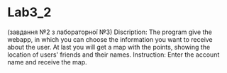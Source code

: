 # Lab3_2
(завдання №2 з лабораторної №3)
Discription: The program give the webapp, in which you can choose the information you want to receive about the user. At last you will get a map with the points, showing the location of users' friends and their names.
Instruction: Enter the account name and receive the map.

